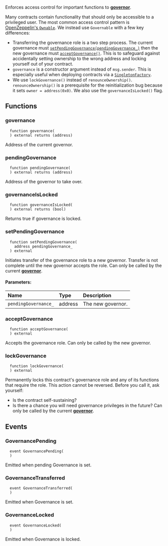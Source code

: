 Enforces access control for important functions to [**governor**](/docs/protocol/governance).

Many contracts contain functionality that should only be accessible to a privileged user. The most common access control pattern is [OpenZeppelin's `Ownable`](https://docs.openzeppelin.com/contracts/4.x/access-control#ownership-and-ownable). We instead use `Governable` with a few key differences:
- Transferring the governance role is a two step process. The current governance must [`setPendingGovernance(pendingGovernance_)`](#setPendingGovernance) then the new governance must [`acceptGovernance()`](#acceptgovernance). This is to safeguard against accidentally setting ownership to the wrong address and locking yourself out of your contract.
- `governance` is a constructor argument instead of `msg.sender`. This is especially useful when deploying contracts via a [`SingletonFactory`](./ISingletonFactory).
- We use `lockGovernance()` instead of `renounceOwnership()`. `renounceOwnership()` is a prerequisite for the reinitialization bug because it sets `owner = address(0x0)`. We also use the `governanceIsLocked()` flag.


## Functions
### governance
```solidity
  function governance(
  ) external returns (address)
```
Address of the current governor.



### pendingGovernance
```solidity
  function pendingGovernance(
  ) external returns (address)
```
Address of the governor to take over.



### governanceIsLocked
```solidity
  function governanceIsLocked(
  ) external returns (bool)
```
Returns true if governance is locked.



### setPendingGovernance
```solidity
  function setPendingGovernance(
    address pendingGovernance_
  ) external
```
Initiates transfer of the governance role to a new governor.
Transfer is not complete until the new governor accepts the role.
Can only be called by the current [**governor**](/docs/protocol/governance).


#### Parameters:
| Name | Type | Description                                                          |
| :--- | :--- | :------------------------------------------------------------------- |
|`pendingGovernance_` | address | The new governor.

### acceptGovernance
```solidity
  function acceptGovernance(
  ) external
```
Accepts the governance role.
Can only be called by the new governor.



### lockGovernance
```solidity
  function lockGovernance(
  ) external
```
Permanently locks this contract's governance role and any of its functions that require the role.
This action cannot be reversed.
Before you call it, ask yourself:
  - Is the contract self-sustaining?
  - Is there a chance you will need governance privileges in the future?
Can only be called by the current [**governor**](/docs/protocol/governance).



## Events
### GovernancePending
```solidity
  event GovernancePending(
  )
```
Emitted when pending Governance is set.


### GovernanceTransferred
```solidity
  event GovernanceTransferred(
  )
```
Emitted when Governance is set.


### GovernanceLocked
```solidity
  event GovernanceLocked(
  )
```
Emitted when Governance is locked.


